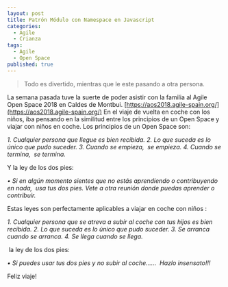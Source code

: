 ```yaml
---
layout: post
title: Patrón Módulo con Namespace en Javascript
categories:
  - Agile
  - Crianza
tags:
  - Agile
  - Open Space
published: true
---
```


> Todo es divertido, mientras que le este pasando a otra persona.

La semana pasada tuve la suerte de poder asistir con la familia al Agile Open Space 2018 en Caldes de Montbui. [https://aos2018.agile-spain.org/](https://aos2018.agile-spain.org/) En el viaje de vuelta en coche con los niños, iba pensando en la similitud entre los principios de un Open Space y viajar con niños en coche. Los principios de un Open Space son:

_1\. Cualquier persona que llegue es bien recibida._ _2\. Lo que suceda es lo único que pudo suceder._ _3\. Cuando se empieza,  se empieza._ _4\. Cuando se termina,  se termina._

Y la ley de los dos pies:

_• Si en algún momento sientes que no estás aprendiendo o contribuyendo en nada,  usa tus dos pies. Vete a otra reunión donde puedas aprender o contribuir._

Estas leyes son perfectamente aplicables a viajar en coche con niños :

_1\. Cualquier persona que se atreva a subir al coche con tus hijos es bien recibida._ _2\. Lo que suceda es lo único que pudo suceder._ _3\. Se arranca cuando se arranca._ _4\. Se llega cuando se llega._

 la ley de los dos pies:

_• Si puedes usar tus dos pies y no subir al coche......  Hazlo insensato!!!_

Feliz viaje!</div>

